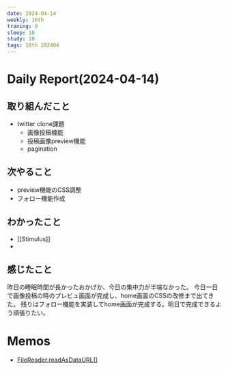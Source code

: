 ```yaml
---
date: 2024-04-14
weekly: 16th
traning: 0
sleep: 10
study: 10
tags: 16th 202404 
---
```

# Daily Report(2024-04-14)
## 取り組んだこと
- twitter clone課題
	- 画像投稿機能
	- 投稿画像preview機能
	- pagination
## 次やること
- preview機能のCSS調整
- フォロー機能作成
## わかったこと
- [[Stimulus]] 
- 
## 感じたこと
昨日の睡眠時間が長かったおかげか、今日の集中力が半端なかった。
今日一日で画像投稿の時のプレビュ画面が完成し、home画面のCSSの改修まで出てきた。
残りはフォロー機能を実装してhome画面が完成する。明日で完成できるよう頑張りたい。

# Memos
- [FileReader.readAsDataURL()](https://developer.mozilla.org/ja/docs/Web/API/FileReader/readAsDataURL)